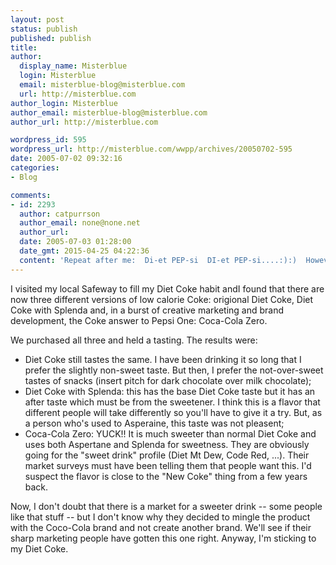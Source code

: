 ```yaml
---
layout: post
status: publish
published: publish
title: 
author:
  display_name: Misterblue
  login: Misterblue
  email: misterblue-blog@misterblue.com
  url: http://misterblue.com
author_login: Misterblue
author_email: misterblue-blog@misterblue.com
author_url: http://misterblue.com

wordpress_id: 595
wordpress_url: http://misterblue.com/wwpp/archives/20050702-595
date: 2005-07-02 09:32:16
categories:
- Blog

comments:
- id: 2293
  author: catpurrson
  author_email: none@none.net
  author_url: 
  date: 2005-07-03 01:28:00
  date_gmt: 2015-04-25 04:22:36
  content: 'Repeat after me:  Di-et PEP-si  DI-et PEP-si....:):)  However, I agree with you on dark chocolate.'
---
```

<p>
I visited my local Safeway to fill my Diet Coke habit andI found that there are now three different versions of low calorie Coke: origional Diet Coke, Diet Coke with Splenda and, in a burst of creative marketing and brand development, the Coke answer to Pepsi One: Coca-Cola Zero.
</p>
<p>
We purchased all three and held a tasting.
The results were:
<ul>
<li>Diet Coke still tastes the same. I have been drinking it so long that I
prefer the slightly non-sweet taste.  But then, I prefer the not-over-sweet
tastes of snacks (insert pitch for dark chocolate over milk chocolate);
</li>
<li>
Diet Coke with Splenda:
this has the base Diet Coke taste but it has an after taste which must be
from the sweetener.  I think this is a flavor that different people will take differently
so you'll have to give it a try.  But, as a person who's used to Asperaine,
this taste was not pleasent;
</li>
<li>
Coca-Cola Zero: YUCK!!  It is much sweeter than normal Diet Coke and
uses both Aspertane and Splenda for sweetness.  They are obviously going for
the "sweet drink" profile (Diet Mt Dew, Code Red, ...).  Their market surveys
must have been telling them that people want this.  I'd suspect the flavor is
close to the "New Coke" thing from a few years back. 
</li>
</ul>
</p>
<p>
Now, I don't doubt that there is a market for a sweeter drink -- some people
like that stuff -- but I don't know why they decided to mingle the product with
the Coco-Cola brand and not create another brand.
We'll see if their sharp marketing people have gotten this one right.
Anyway, I'm sticking to my Diet Coke.
</p>
